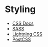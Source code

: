 # Styling
- [CSS Docs](https://developer.mozilla.org/en-US/docs/Web/CSS)
- [SASS](https://sass-lang.com/)
- [Lightning CSS](https://lightningcss.dev/)
- [PostCSS](https://postcss.org/)